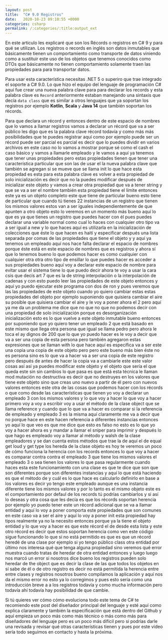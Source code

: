 ```yaml
---
layout: post
title:  "C# 9.0 Registros"
date:   2020-10-23 09:10:55 +0000
categories: csharp
permalink: /:categories/:title:output_ext
---
```


En este articulo les explicaré que son los Récords o registros en C# 9 y para qué se utilizan. Los registros o records en inglés son datos inmutables que básicamente tienen un comportamiento como transporte de datos viniendo como a sustituir este uso de los objetos que tenemos conocidos como DTOs que básicamente no tienen comportamiento solamente traen las propiedades para para transportar datos.

Para usar esta característica necesitas .NET 5 o superiro que trae integrado el soporte a C# 9.0. Lo que hizo el equipo del lenguaje de programación C# aquí fue crear una nueva palabra clave para para declarar los records y esta palabra clave es `Record` anteriormente estaban manejando una sintaxis que decía `data class` que es similar a otros lenguajes que ya soportan los registros por ejemplo **Kotlin**, **Scala** y **Java 14** que también soportan los récords.

Para que declara un récord y entonces dentro de este espacio de nombres que lo vamos a llamar registros vamos a declarar un récord que va a ser público les digo que es la palabra clave récord todavía y como más más posibilidades que te puedes registrar aquí como por ejemplo puede ser un récord puede ser parcial es parcial es decir que lo puedes dividir en varios archivos en este caso no lo vamos a mostrar porque sé como el cash el caso básico y vamos a llamarle empleado y le vamos a aquí ya tenemos que tener unas propiedades pero estas propiedades tienen que tener una característica particular que son las de usar el la nueva palabra clave que también se agregan si se mueve que se llama init lo que hace esta propiedad es esta para esta palabra clave es volver a esta propiedad de solo inicialización es decir que no la puedes modificar después de inicializar este objeto y vamos a crear otra propiedad que va a tener string y que se va a ser el nombre también esta propiedad tiene el límite entonces este ya es un objeto completo este que tiene de particular bueno esto tiene de particular que cuando tú tienes 22 instancias de un registro que tienen los mismos valores estos van a ser iguales independientemente de que apunten a otro objeto esto lo veremos en un momento más bueno aquí lo que es ya que tienes un registro que puedes hacer con él pues puedes declarar una variable normal como cual lo haces con cualquier otro tipo va a ser igual a new y lo que haces aquí es utilizarla en la inicialización de colecciones que éste lo que hacen es haití y especificar después una lista separada por comas de las propiedades que tiene el objeto y y aquí ya tenemos un empleado aquí nos hace falta declarar el espacio de nombres porque éste está en este espacio de nombres que es registros y ahora sí que lo tenemos bueno lo que podemos hacer es como cualquier con cualquier otra otra otro tipo de ensillar lo que puedes hacer es acceder a sus propiedades bueno aquí voy a declarar este espacio de nombre para evitar usar el sistema tiene lo que puedo decir ahora te voy a usar la cara csis que decís art 7 que es la de string interpolación o la interpolación de cadenas y con esto puedo leer las propiedades de este objeto entonces y aquí yo puedo ejecutar este programa con dos de ron y pues veremos que las las propiedades de este objeto cuando yo quiero cambiar estas estas propiedades del objeto por ejemplo suponiendo que quisiera cambiar el aire su posible que quisiera cambiar el aire y le voy a poner ahora el 2 pero aquí ya me da un problema me dice que no que no que no podemos decir con una propiedad de solo inicialización porque es desorganización inicialización esto es lo que vuelve a este objeto inmutable bueno entonces por suponiendo que yo quiero tener un empleado 2 que está basado en este mismo que llega otra persona que igual se llama pedro pero ahora le toca el ay dignos de 200 que lo que yo puedo hacer es le voy a decir que va a ser una copia de esta persona pero también agregaron estas expresiones que se llaman with lo que hace aquí es específica va a ser este una copia una copia de este objeto pero pero este bueno más bien éste no es persona sino es lo que va a hacer va a ser una copia de este registro pero después de antes de hacer la copia va a cambiarle este este valor cosas así así ya puedes modificar este objeto y el objeto que sería el que queda este sin sin cambios lo que pasa es que está esta técnica le llaman mod mutación no destructiva es decir que no destruyes en los valores que tiene este objeto sino que creas uno nuevo a partir de él pero con nuevos valores entonces este otra de las cosas que podemos hacer con los récords o que como desde las características que tienen yo voy a declarar un empleado 3 con los mismos valores y lo que voy a hacer lo que voy a hacer primero voy a voy a escribir voy a usar el método de la clase object que se llama reference y cuando que lo que va a hacer es comparar si la referencia de empleado y empleado 3 es la misma aquí claramente me va a decir que no porque hace en este hacen referencia a diferentes instancias entonces yo aquí lo que veo es que me dice que esto es falso no esto es lo que yo voy a hacer ahora es y mandar a llamar el sniper para imprimir y después lo que hago es empleado voy a llamar al método y walsh de la clase empleadores y se dan cuenta estos métodos que trae la de aquí el de equal get loud y get type los hereda de la clase objeto es hoy te veremos un poco de cómo funciona la herencia con los records entonces lo que voy a hacer es comparar contra contra el empleado 3 que tiene los mismos valores el empleado 3 o sea tienen los valores lo que pasa regularmente cuando haces esta este funcionamiento con una clase es que te dice que son que son diferentes porque son diferentes instancias y aquí lo que está haciendo es que el método de y cuál es lo que hace es calcularlo definirlo en base a los valores es decir yo tengo este empleado aunque es una instancia diferente tiene los mismos valores y por lo tanto es el mismo objeto este es el comportamiento por defaul de los records tú podrías cambiarlos y si así lo deseas y otra cosa que les decía es que los récords soportan herencia por ejemplo yo puedo tener este un récord adicional que se va a llamar entidad y aquí lo voy a poner comporta este propiedades que son comunes en este caso va a ser el aire y aquí lo voy a poner init esta propiedad hay tipos realmente ya no la necesito entonces porque ya la tiene el objeto entidad y lo que voy a hacer es que este récord el de desde esta lista y este otro récord es decir que estos soportan herencia como ven este código sigue funcionando lo que si no está permitido es que es que un récord heredé de una clase por ejemplo si yo tengo público class otra entidad por último nos interesa qué que tenga alguna propiedad sino veremos qué error muestra cuando tratas de heredar de otra entidad entonces y luego luego nos marcó un error si nosotros dice bueno los registros pueden solo heredar de the object que es decir la clase de las que todos los objetos en sí sabe de él o de otro registro es decir no está permitida la herencia entre entre clases y registros nosotros bueno compilamos la aplicación y aquí nos da el mismo error no esto ya lo corregimos y pues esto sería como una introducción breve a a los registros todavía y como mucha información pero todavía ahí todavía hay posibilidad de que cambie.

Si tú quieres ver cómo cómo evoluciona todo este tema de C# te recomiendo este post del diseñador principal del lenguaje y esté aquí como explica claramente y también la especificación que está dentro del Github y aquí empieza un poco más como más técnico o más como más para diseñadores del lenguaje pero es un poco más difícil pero si podrías darle una revisada y revisar qué otras características tienen y pues por este vídeo sería todo seguimos en contacto y hasta la próxima.
